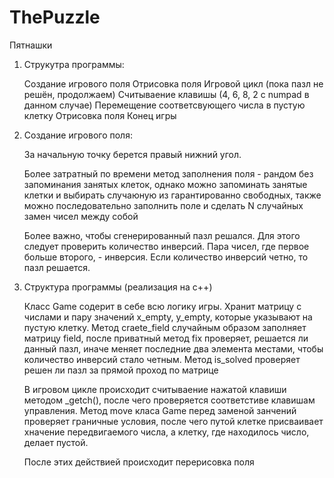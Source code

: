 # ThePuzzle
Пятнашки
1) Струкутра программы:

	Создание игрового поля
	Отрисовка поля
	Игровой цикл (пока пазл не решён, продолжаем)
		Считываение клавишы (4, 6, 8, 2 с numpad в данном случае)
		Перемещение соответсвующего числа в пустую клетку
		Отрисовка поля
	Конец игры
	
2) Создание игрового поля:

	За начальную точку берется правый нижний угол.

	Более затратный по времени метод заполнения поля - рандом без запоминания занятых клеток,
	однако можно запоминать занятые клетки и выбирать случаюную из гарантированно свободных,
	также можно последовательно заполнить поле и сделать N случайных замен чисел между собой
	
	Более важно, чтобы сгенерированный пазл решался. Для этого следует проверить количество инверсий. Пара чисел, где первое больше второго, - инверсия. 
	Если количество инверсий четно, то пазл решается.

3) Структура программы (реализация на с++)
	
	Класс Game содерит в себе всю логику игры. Хранит матрицу с числами и пару значений x_empty, y_empty, которые указывают на пустую клетку.
	Метод craete_field случайным образом заполняет матрицу field, после приватный метод fix проверяет, решается ли данный пазл, иначе меняет последние два элемента местами,
	чтобы количество инверсий стало четным. 
	Метод is_solved проверяет решен ли пазл за прямой проход по матрице 
	
	В игровом цикле происходит считываение нажатой клавиши методом _getch(), после чего проверяется соответстиве клавишам управления.
	Метод move класа Game перед заменой занчений проверяет граничные условия, после чего путой клетке присваивает хначение передвигаемого числа, 
	а клетку, где находилось число, делает пустой. 
	
	После этих действией происходит перерисовка поля
